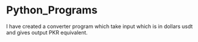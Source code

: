 # Python_Programs
I have created a converter program which take input which is in dollars usdt and gives output PKR equivalent.
